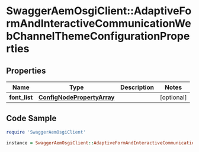 # SwaggerAemOsgiClient::AdaptiveFormAndInteractiveCommunicationWebChannelThemeConfigurationProperties

## Properties

Name | Type | Description | Notes
------------ | ------------- | ------------- | -------------
**font_list** | [**ConfigNodePropertyArray**](ConfigNodePropertyArray.md) |  | [optional] 

## Code Sample

```ruby
require 'SwaggerAemOsgiClient'

instance = SwaggerAemOsgiClient::AdaptiveFormAndInteractiveCommunicationWebChannelThemeConfigurationProperties.new(font_list: null)
```


